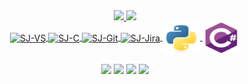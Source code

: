 <div align="center">
  <a href="https://github.com/sergiojoao3240">
  <img height="180em" src="https://github-readme-stats.vercel.app/api?username=sergiojoao3240&show_icons=true&theme=dark&include_all_commits=true&count_private=true"/>
  <img height="180em" src="https://github-readme-stats.vercel.app/api/top-langs/?username=sergiojoao3240&layout=compact&langs_count=7&theme=dark"/>
</div>
    
<div style="display: inline_block" align="center">
  <img align="center" alt="SJ-VS" height="50" width="60" src="https://cdn.jsdelivr.net/gh/devicons/devicon/icons/vscode/vscode-original.svg" />
  <img align="center" alt="SJ-C" height="50" width="60" src="https://cdn.jsdelivr.net/gh/devicons/devicon/icons/c/c-original.svg" />
  <img align="center" alt="SJ-Git" height="50" width="60" src="https://cdn.jsdelivr.net/gh/devicons/devicon/icons/git/git-original.svg" />
  <img align="center" alt="SJ-Jira" height="50" width="60" src="https://cdn.jsdelivr.net/gh/devicons/devicon/icons/jira/jira-original.svg" />
  <img align="center" alt="SJ-Python" height="50" width="60" src="https://raw.githubusercontent.com/devicons/devicon/master/icons/python/python-original.svg">
  <img align="center" alt="SJ-Csharp" height="50" width="60" src="https://raw.githubusercontent.com/devicons/devicon/master/icons/csharp/csharp-original.svg">
</div><br>
  
<div align="center"> 
  <a href="https://www.instagram.com/sergio_joao3240/0" target="_blank"><img src="https://img.shields.io/badge/-Instagram-%23E4405F?style=for-the-badge&logo=instagram&logoColor=white" target="_blank"></a>
 <a href="https://discord.com/channels/@me" target="_blank"><img src="https://img.shields.io/badge/Discord-7289DA?style=for-the-badge&logo=discord&logoColor=white" target="_blank"></a> 
  <a href = "mailto:sergiojoao3240@gmail.com"><img src="https://img.shields.io/badge/-Gmail-%23333?style=for-the-badge&logo=gmail&logoColor=white" target="_blank"></a>
  <a href="https://www.linkedin.com/in/s%C3%A9rgio-gon%C3%A7alves-64b6541b7/" target="_blank"><img src="https://img.shields.io/badge/-LinkedIn-%230077B5?style=for-the-badge&logo=linkedin&logoColor=white" target="_blank"></a> 
  
</div>
